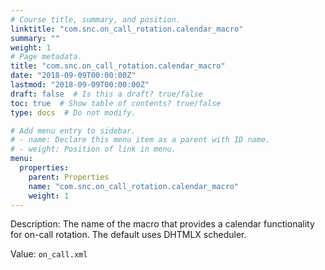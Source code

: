 ```yaml
---
# Course title, summary, and position.
linktitle: "com.snc.on_call_rotation.calendar_macro"
summary: ""
weight: 1
# Page metadata.
title: "com.snc.on_call_rotation.calendar_macro"
date: "2018-09-09T00:00:00Z"
lastmod: "2018-09-09T00:00:00Z"
draft: false  # Is this a draft? true/false
toc: true  # Show table of contents? true/false
type: docs  # Do not modify.

# Add menu entry to sidebar.
# - name: Declare this menu item as a parent with ID name.
# - weight: Position of link in menu.
menu:
  properties:
    parent: Properties
    name: "com.snc.on_call_rotation.calendar_macro"
    weight: 1
---
```


Description: The name of the macro that provides a calendar functionality for on-call rotation. The default uses DHTMLX scheduler.


Value: `on_call.xml`